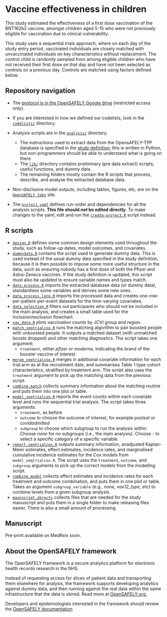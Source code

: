 # Vaccine effectiveness in children
This study estimated the effectiveness of a first dose vaccination of the BNT162b2 vaccine, amongst children aged 5-15 who were not previously eligible for vaccination due to clinical vulnerability. 

This study uses a sequential trials approach, where on each day of the study entry period, vaccinated individuals are closely matched with unvaccinated individuals on key characteristics without replacement. The control child is randomly sampled from among eligible children who have not received their first dose on that day and have not been selected as controls on a previous day. Controls are matched using factors defined below.


## Repository navigation
-   The [protocol is in the OpenSAFELY Google drive](https://docs.google.com/document/d/1XirX2kv4ose9FWblvoxzvm2sNLI7yNJdcFXuuQN-WME/edit#heading=h.w4nicb6ji17m) (restricted access only).

-   If you are interested in how we defined our codelists, look in the [`codelists/`](./codelists/) directory.

-   Analysis scripts are in the [`analysis/`](./analysis) directory.

    -   The instructions used to extract data from the OpensAFELY-TPP database is specified in the [study definition](./analysis/study_definition.py); this is written in Python, but non-programmers should be able to understand what is going on there
    -   The [`lib/`](./lib) directory contains preliminary (pre data extract) scripts, useful functions, and dummy data.
    -   The remaining folders mostly contain the R scripts that process, describe, and analyse the extracted database data.

-   Non-disclosive model outputs, including tables, figures, etc, are on the [`OpenSAFELY Jobs`](https://jobs.opensafely.org/university-of-bristol/investigating-the-effectiveness-of-the-covid-19-vaccination-programme-in-the-uk/vaccine-effectiveness-in-children/releases/) site.

-   The [`project.yaml`](./project.yaml) defines run-order and dependencies for all the analysis scripts. **This file should *not* be edited directly**. To make changes to the yaml, edit and run the [`create-project.R`](./create-project.R) script instead.

## R scripts
-   [`design.R`](analysis/R/design.R) defines some common design elements used throughout the study, such as follow-up dates, model outcomes, and covariates.
-   [`dummydata.R`](analysis/R/dummydata.R) contains the script used to generate dummy data. This is used instead of the usual dummy data specified in the study definition, because it is then possible to impose some more useful structure in the data, such as ensuring nobody has a first dose of both the Pfizer and Astra-Zeneca vaccines. If the study definition is updated, this script must also be updated to ensure variable names and types match.
-   [`data_process.R`](analysis/R/data_process.R) imports the extracted database data (or dummy data), standardises some variables and derives some new ones.
-   [`data_process_long.R`](analysis/data_process_long.R) imports the processed data and creates one-row-per-patient-per-event datasets for the time-varying covariates.
-   [`data_selection.R`](./analysis/data_selection.R) filters out participants who should not be included in the main analysis, and creates a small table used for the inclusion/exclusion flowchart.
-   [`vax_date.R`](./analysis/R/vax_date.R) plots vaccination counts by JCVI group and region.
-   [`match_seqtrialcox.R`](./analysis/match_seqtrialcox.R) runs the matching algorithm to pair boosted people with unboosted people. It outputs a matched dataset (with unmatched boosts dropped) and other matching diagnostics. The script takes one argument:
    -   `treatment`, either _pfizer_ or _moderna_, indicating the brand of the booster vaccine of interest.
-   [`merge_seqtrialcox.R`](./analysis/merge_seqtrialcox.R) merges in additional covariate information for each trial arm as at the recruitment date, and summarises Table 1 type cohort characteristics, stratified by treatment arm. The script also uses the `treatment` argument to pick up the matching data from the previous script.
-   [`combine_match`](./analysis/combine_match.R) collects summary information about the matching routine and puts them into one plot or table.
-   [`model_seqtrialcox.R`](./analysis/model_seqtrialcox.R) reports the event counts within each covariate level and runs the sequential trial analysis. The script takes three arguments:
    -  `treatment`, as before
    -   `outcome` to choose the outcome of interest, for example _postest_ or _covidadmitted_
    -   `subgroup` to choose which subgroup to run the analysis within. Choose _none_ for no subgroups (i.e., the main analysis). Choose _<variable>-<level>_ to select a specific category of a specific variable. 
-   [`report_seqtrialcox.R`](./analysis/report_seqtrialcox.R) outputs summary information, anadjusted Kaplan-Meier estimates, effect estimates, incidence rates, and marginalised cumulative incidence estimates for the Cox models from `model_seqtrialcox.R`. The script uses the `treatment`, `outcome`, and `subgroup` arguments to pick up the correct models from the modelling script.
-   [`combine_model`](./analysis/combine_model.R) collects effect estimates and incidence rates for each treatment and outcome combination, and puts them in one plot or table. Takes an argument `subgroup_variable` (e.g., _none_, _vax12_type_, etc) to combine levels from a given subgroup analysis.
-   [`maunscript_objects`](./analysis/manuscript_objects.R) collects files that are needed for the study manuscript and puts them in a single folder to make releasing files easier. There is also a small amount of processing. 

## Manuscript
Pre-print available on MedRxiv soon.

## About the OpenSAFELY framework
The OpenSAFELY framework is a secure analytics platform for electronic health records research in the NHS.

Instead of requesting access for slices of patient data and transporting them elsewhere for analysis, the framework supports developing analytics against dummy data, and then running against the real data within the same infrastructure that the data is stored. Read more at [OpenSAFELY.org.](https://opensafely.org/)

Developers and epidemiologists interested in the framework should review the [OpenSAFELY documentation](https://docs.opensafely.org/)
